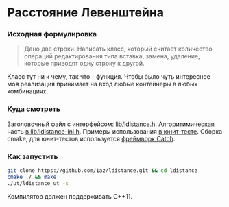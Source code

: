 # Расстояние Левенштейна
### Исходная формулировка
> Дано две строки.
> Написать класс, который считает количество операций редактирования типа вставка, замена, удаление,
> которые приводят одну строку к другой.

Класс тут ни к чему, так что - функция. Чтобы было чуть интереснее моя реализация принимает на вход любые контейнеры в любых комбинациях.
### Куда смотреть
Заголовочный файл с интерфейсом: [lib/ldistance.h](https://github.com/1az/ldistance/blob/master/lib/ldistance.h).
Алгоритимическая часть [в lib/ldistance-inl.h](https://github.com/1az/ldistance/blob/master/lib/ldistance-inl.h#L27).
Примеры использования [в юнит-тесте](https://github.com/1az/ldistance/blob/master/ut/ldistance_ut.cpp).
Сборка cmake, для юнит-тестов используется [фреймворк Catch](https://github.com/philsquared/Catch).
### Как запустить
```bash
git clone https://github.com/1az/ldistance.git && cd ldistance
cmake ./ && make
./ut/ldistance_ut -s
```
Компилятор должен поддерживать C++11.
